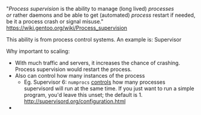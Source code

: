 
"_Process supervision_ is the ability to manage (long lived) _processes or_ rather daemons and be able to get (automated) _process_ restart if needed, be it a process crash or signal misuse."
https://wiki.gentoo.org/wiki/Process_supervision

This ability is from process control systems. An example is: Supervisor

Why important to scaling:
- With much traffic and servers, it increases the chance of crashing. Process supervision would restart the process.
- Also can control how many instances of the process
	- Eg. Supervisor 6: `numprocs` [controls](http://supervisord.org/configuration.html) how many processes supervisord will run at the same time. If you just want to run a simple program, you'd leave this unset; the default is 1. http://supervisord.org/configuration.html
-